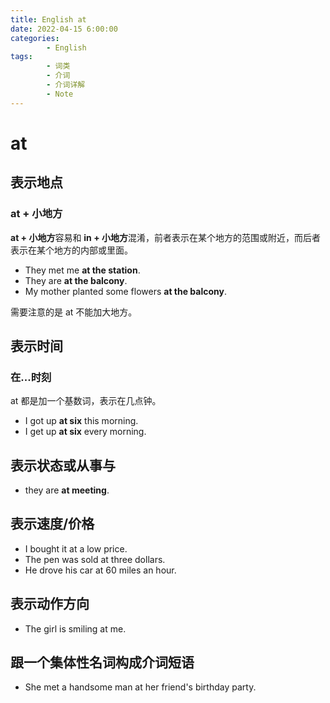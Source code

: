 ```yaml
---
title: English at
date: 2022-04-15 6:00:00
categories:
        - English
tags:
        - 词类
        - 介词
        - 介词详解
        - Note
---
```


# at

## 表示地点

### at + 小地方

**at + 小地方**容易和 **in + 小地方**混淆，前者表示在某个地方的范围或附近，而后者表示在某个地方的内部或里面。

- They met me **at the station**.
- They are **at the balcony**.
- My mother planted some flowers **at the balcony**.

需要注意的是 at 不能加大地方。

## 表示时间

### 在...时刻

at 都是加一个基数词，表示在几点钟。

- I got up **at six** this morning.
- I get up **at six** every morning.

## 表示状态或从事与

- they are **at meeting**.

## 表示速度/价格

- I bought it at a low price.
- The pen was sold at three dollars.
- He drove his car at 60 miles an hour.

## 表示动作方向

- The girl is smiling at me.

## 跟一个集体性名词构成介词短语

- She met a handsome man at her friend's birthday party.
